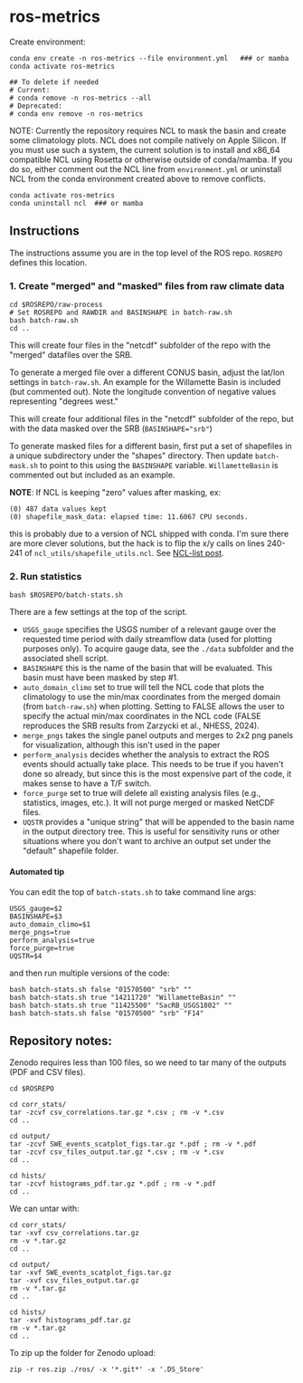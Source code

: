 # ros-metrics

Create environment:

```
conda env create -n ros-metrics --file environment.yml   ### or mamba
conda activate ros-metrics

## To delete if needed
# Current:
# conda remove -n ros-metrics --all
# Deprecated:
# conda env remove -n ros-metrics
```

NOTE: Currently the repository requires NCL to mask the basin and create some climatology plots. NCL does not compile natively on Apple Silicon. If you must use such a system, the current solution is to install and x86_64 compatible NCL using Rosetta or otherwise outside of conda/mamba. If you do so, either comment out the NCL line from `environment.yml` or uninstall NCL from the conda environment created above to remove conflicts.

```
conda activate ros-metrics
conda uninstall ncl  ### or mamba
```


## Instructions

The instructions assume you are in the top level of the ROS repo. `ROSREPO` defines this location.

### 1. Create "merged" and "masked" files from raw climate data

```
cd $ROSREPO/raw-process
# Set ROSREPO and RAWDIR and BASINSHAPE in batch-raw.sh
bash batch-raw.sh
cd ..
```

This will create four files in the "netcdf" subfolder of the repo with the "merged" datafiles over the SRB.

To generate a merged file over a different CONUS basin, adjust the lat/lon settings in `batch-raw.sh`. An example for the Willamette Basin is included (but commented out). Note the longitude convention of negative values representing "degrees west."

This will create four additional files in the "netcdf" subfolder of the repo, but with the data masked over the SRB (`BASINSHAPE="srb"`)

To generate masked files for a different basin, first put a set of shapefiles in a unique subdirectory under the "shapes" directory. Then update `batch-mask.sh` to point to this using the `BASINSHAPE` variable. `WillametteBasin` is commented out but included as an example.

**NOTE**: If NCL is keeping "zero" values after masking, ex:

```
(0)	487 data values kept
(0)	shapefile_mask_data: elapsed time: 11.6067 CPU seconds.
```

this is probably due to a version of NCL shipped with conda. I'm sure there are more clever solutions, but the hack is to flip the x/y calls on lines 240-241 of `ncl_utils/shapefile_utils.ncl`. See [NCL-list post](https://mailman.ucar.edu/pipermail/ncl-talk/2021-January/017775.html).

### 2. Run statistics

```
bash $ROSREPO/batch-stats.sh
```

There are a few settings at the top of the script.

- `USGS_gauge` specifies the USGS number of a relevant gauge over the requested time period with daily streamflow data (used for plotting purposes only). To acquire gauge data, see the `./data` subfolder and the associated shell script.
- `BASINSHAPE` this is the name of the basin that will be evaluated. This basin must have been masked by step #1.
- `auto_domain_climo` set to true will tell the NCL code that plots the climatology to use the min/max coordinates from the merged domain (from `batch-raw.sh`) when plotting. Setting to FALSE allows the user to specify the actual min/max coordinates in the NCL code (FALSE reproduces the SRB results from Zarzycki et al., NHESS, 2024).
- `merge_pngs` takes the single panel outputs and merges to 2x2 png panels for visualization, although this isn't used in the paper
- `perform_analysis` decides whether the analysis to extract the ROS events should actually take place. This needs to be true if you haven't done so already, but since this is the most expensive part of the code, it makes sense to have a T/F switch.
- `force_purge` set to true will delete all existing analysis files (e.g., statistics, images, etc.). It will not purge merged or masked NetCDF files.
- `UQSTR` provides a "unique string" that will be appended to the basin name in the output directory tree. This is useful for sensitivity runs or other situations where you don't want to archive an output set under the "default" shapefile folder.

#### Automated tip

You can edit the top of `batch-stats.sh` to take command line args:

```
USGS_gauge=$2
BASINSHAPE=$3
auto_domain_climo=$1
merge_pngs=true
perform_analysis=true
force_purge=true
UQSTR=$4
```

and then run multiple versions of the code:

```
bash batch-stats.sh false "01570500" "srb" ""
bash batch-stats.sh true "14211720" "WillametteBasin" ""
bash batch-stats.sh true "11425500" "SacRB_USGS1802" ""
bash batch-stats.sh false "01570500" "srb" "F14"
```


## Repository notes:

Zenodo requires less than 100 files, so we need to tar many of the outputs (PDF and CSV files).

```
cd $ROSREPO

cd corr_stats/
tar -zcvf csv_correlations.tar.gz *.csv ; rm -v *.csv
cd ..

cd output/
tar -zcvf SWE_events_scatplot_figs.tar.gz *.pdf ; rm -v *.pdf
tar -zcvf csv_files_output.tar.gz *.csv ; rm -v *.csv
cd ..

cd hists/
tar -zcvf histograms_pdf.tar.gz *.pdf ; rm -v *.pdf
cd ..
```

We can untar with:

```
cd corr_stats/
tar -xvf csv_correlations.tar.gz
rm -v *.tar.gz
cd ..

cd output/
tar -xvf SWE_events_scatplot_figs.tar.gz
tar -xvf csv_files_output.tar.gz
rm -v *.tar.gz
cd ..

cd hists/
tar -xvf histograms_pdf.tar.gz
rm -v *.tar.gz
cd ..
```

To zip up the folder for Zenodo upload:

```
zip -r ros.zip ./ros/ -x '*.git*' -x '.DS_Store'
```
